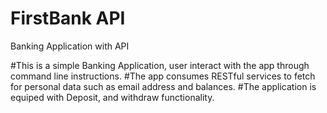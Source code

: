 # FirstBank API
Banking Application with API

#This is a simple Banking Application, user interact with the app through command line instructions.
#The app consumes RESTful services to fetch for personal data such as email address and balances.
#The application is equiped with Deposit, and withdraw functionality.
